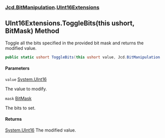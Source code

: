 ### [Jcd.BitManipulation](Jcd.BitManipulation.md 'Jcd.BitManipulation').[UInt16Extensions](Jcd.BitManipulation.UInt16Extensions.md 'Jcd.BitManipulation.UInt16Extensions')

## UInt16Extensions.ToggleBits(this ushort, BitMask) Method

Toggle all the bits specified in the provided bit mask and returns the modified value.

```csharp
public static ushort ToggleBits(this ushort value, Jcd.BitManipulation.BitMask mask);
```
#### Parameters

<a name='Jcd.BitManipulation.UInt16Extensions.ToggleBits(thisushort,Jcd.BitManipulation.BitMask).value'></a>

`value` [System.UInt16](https://docs.microsoft.com/en-us/dotnet/api/System.UInt16 'System.UInt16')

The value to modify.

<a name='Jcd.BitManipulation.UInt16Extensions.ToggleBits(thisushort,Jcd.BitManipulation.BitMask).mask'></a>

`mask` [BitMask](Jcd.BitManipulation.BitMask.md 'Jcd.BitManipulation.BitMask')

The bits to set.

#### Returns
[System.UInt16](https://docs.microsoft.com/en-us/dotnet/api/System.UInt16 'System.UInt16')
The modified value.